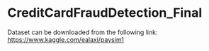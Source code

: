 # CreditCardFraudDetection_Final

Dataset can be downloaded from the following link:
https://www.kaggle.com/ealaxi/paysim1
